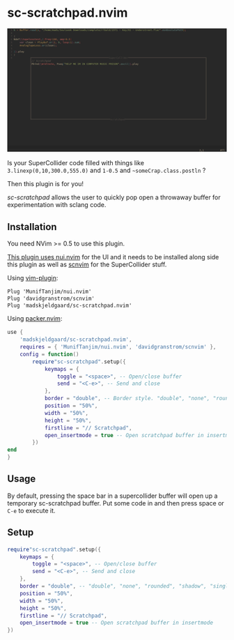 # sc-scratchpad.nvim
![screenshot](assets/scratchpad.png) 

Is your SuperCollider code filled with things like `3.linexp(0,10,300.0,555.0)` and `1-0.5` and `~someCrap.class.postln` ?

Then this plugin is for you! 

*sc-scratchpad* allows the user to quickly pop open a throwaway buffer for experimentation with sclang code.

## Installation

You need NVim >= 0.5 to use this plugin.

[This plugin uses nui.nvim](https://github.com/MunifTanjim/nui.nvim) for the UI and it needs to be installed along side this plugin as well as [scnvim](https://github.com/davidgranstrom/scnvim) for the SuperCollider stuff.

Using [vim-plugin](https://github.com/junegunn/vim-plug):

```vim
Plug 'MunifTanjim/nui.nvim'
Plug 'davidgranstrom/scnvim'
Plug 'madskjeldgaard/sc-scratchpad.nvim'
```

Using [packer.nvim](https://github.com/wbthomason/packer.nvim):

```lua
use {
	'madskjeldgaard/sc-scratchpad.nvim',
	requires = { 'MunifTanjim/nui.nvim', 'davidgranstrom/scnvim' }, 
	config = function()
		require"sc-scratchpad".setup({
			keymaps = {
				toggle = "<space>", -- Open/close buffer
				send = "<C-e>", -- Send and close
			},
			border = "double", -- Border style. "double", "none", "rounded", "shadow", "single" or "solid"
			position = "50%",
			width = "50%",
			height = "50%",
			firstline = "// Scratchpad",
			open_insertmode = true -- Open scratchpad buffer in insertmode
		})
end
}
```

## Usage

By default, pressing the space bar in a supercollider buffer will open up a temporary sc-scratchpad buffer. Put some code in and then press space or `C-e` to execute it. 

## Setup

```lua
require"sc-scratchpad".setup({
	keymaps = {
		toggle = "<space>", -- Open/close buffer
		send = "<C-e>", -- Send and close
	},
	border = "double", -- "double", "none", "rounded", "shadow", "single" or "solid"
	position = "50%",
	width = "50%",
	height = "50%",
	firstline = "// Scratchpad",
	open_insertmode = true -- Open scratchpad buffer in insertmode
})
```
